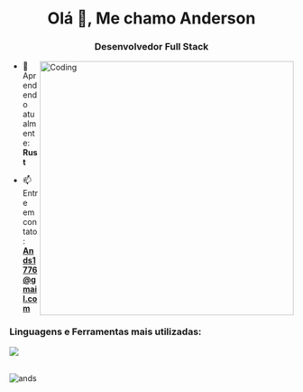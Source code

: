 <h1 align="center">Olá 👋, Me chamo Anderson</h1>
<h3 align="center">Desenvolvedor Full Stack</h3>
<img align="right" alt="Coding" width="450" src="https://cdn.dribbble.com/users/720825/screenshots/3253310/slim-jim-_dribbble_-_800x600_.gif">

- 🌱 Aprendendo atualmente: **Rust**

- 📫 Entre em contato: **Ands1776@gmail.com**

<h3 align="left">Linguagens e Ferramentas mais utilizadas:</h3>
<p align="left"> 
    <img src="https://skillicons.dev/icons?i=linux,html,css,js,nodejs,react,ts,figma,ps,ai,mysql,mongodb,docker&perline=5" />
</p>
<br>
<img alt="ands" src="https://github-readme-stats.vercel.app/api/top-langs/?username=andscunha&theme=dark&layout=compact&locale=pt-br"/>

